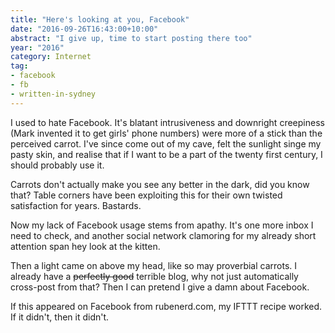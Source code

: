 ```yaml
---
title: "Here's looking at you, Facebook"
date: "2016-09-26T16:43:00+10:00"
abstract: "I give up, time to start posting there too"
year: "2016"
category: Internet
tag:
- facebook
- fb
- written-in-sydney
---
```

I used to hate Facebook. It's blatant intrusiveness and downright creepiness (Mark invented it to get girls' phone numbers) were more of a stick than the perceived carrot. I've since come out of my cave, felt the sunlight singe my pasty skin, and realise that if I want to be a part of the twenty first century, I should probably use it.

Carrots don't actually make you see any better in the dark, did you know that? Table corners have been exploiting this for their own twisted satisfaction for years. Bastards.

Now my lack of Facebook usage stems from apathy. It's one more inbox I need to check, and another social network clamoring for my already short attention span hey look at the kitten.

Then a light came on above my head, like so may proverbial carrots. I already have a <del>perfectly good</del> terrible blog, why not just automatically cross-post from that? Then I can pretend I give a damn about Facebook.

If this appeared on Facebook from rubenerd.com, my IFTTT recipe worked. If it didn't, then it didn't.

